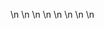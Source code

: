 

















































\n
\n
\n
\n
\n
\n
\n
\n




































































































































































































































































































